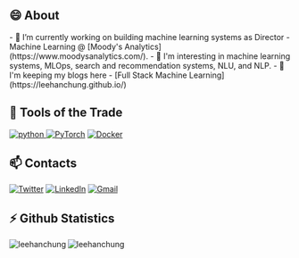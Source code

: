 <h2>😄 About</h3>
- 🔭 I’m currently working on building machine learning systems as Director - Machine Learning @ [Moody's Analytics](https://www.moodysanalytics.com/).
- 🌱 I'm interesting in machine learning systems, MLOps, search and recommendation systems, NLU, and NLP.
- 💬 I'm keeping my blogs here - [Full Stack Machine Learning](https://leehanchung.github.io/)

<h2 align="left">🌱 Tools of the Trade</h3>
<p align="left">
  <a href="https://www.python.org" target="_blank"> <img src="https://img.shields.io/badge/Python-14354C?style=for-the-badge&logo=python&logoColor=white" alt="python" /> </a>
  <a href="https://pytorch.org/" target="_blank"> <img alt="PyTorch" src="https://img.shields.io/badge/PyTorch-%23EE4C2C.svg?style=for-the-badge&logo=PyTorch&logoColor=white" /></a>
  <a href="https://www.docker.com/" target="_blank"> <img alt="Docker" src="https://img.shields.io/badge/docker-%230db7ed.svg?style=for-the-badge&logo=docker&logoColor=white" /></a> 
</p>

<h2>📫 Contacts</h3>
<p>
  <a href="https://twitter.com/HanChungLee" target="_blank"><img alt="Twitter" src="https://img.shields.io/badge/twitter-%231DA1F2.svg?&style=for-the-badge&logo=twitter&logoColor=white" /></a> 
  <a href="https://www.linkedin.com/in/hanchunglee" target="_blank"><img alt="LinkedIn" src="https://img.shields.io/badge/linkedin-%230077B5.svg?&style=for-the-badge&logo=linkedin&logoColor=white" /></a>
  <a href="mailto:lee.hanchung@gmail.com"> <img alt="Gmail" src="https://img.shields.io/badge/Gmail-D14836?style=for-the-badge&logo=gmail&logoColor=white" /></a>
</p>

<h2>⚡ Github Statistics</h3>
<p float="left">
  <img align="left" src="https://github-readme-stats.vercel.app/api?username=leehanchung&show_icons=true&theme=onedark" alt="leehanchung" />  
  <img align="left" src="https://github-readme-stats.vercel.app/api/top-langs/?username=leehanchung&layout=compact&hide=html&theme=onedark" alt="leehanchung" />
</p>

<!-- ### Hi there 👋

- 🔭 I’m currently working on ...
- 🌱 I’m currently learning ...
- 👯 I’m looking to collaborate on ...
- 🤔 I’m looking for help with ...
- 💬 Ask me about ...
- 📫 How to reach me: ...
- 😄 Pronouns: ...
- ⚡ Fun fact: ...
 -->
